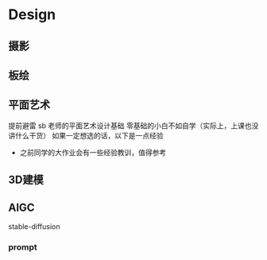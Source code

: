 # Design
## 摄影
## 板绘
## 平面艺术
提前避雷 sb 老师的平面艺术设计基础
零基础的小白不如自学（实际上，上课也没讲什么干货）
如果一定想选的话，以下是一点经验
- 之前同学的大作业会有一些经验教训，值得参考
## 3D建模
## AIGC
stable-diffusion 
### prompt